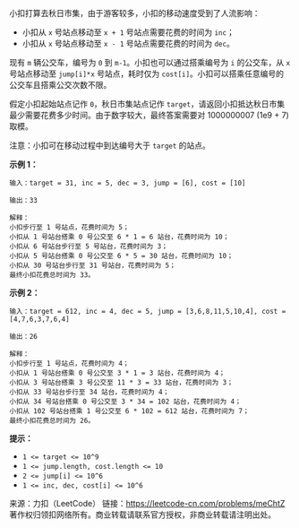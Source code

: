小扣打算去秋日市集，由于游客较多，小扣的移动速度受到了人流影响：

* 小扣从 ```x``` 号站点移动至 ```x + 1``` 号站点需要花费的时间为 ```inc```；
* 小扣从 ```x``` 号站点移动至 ```x - 1``` 号站点需要花费的时间为 ```dec```。

现有 ```m``` 辆公交车，编号为 ```0``` 到 ```m-1```。小扣也可以通过搭乘编号为 ```i``` 的公交车，从 ```x``` 号站点移动至 ```jump[i]*x``` 号站点，耗时仅为 ```cost[i]```。小扣可以搭乘任意编号的公交车且搭乘公交次数不限。

假定小扣起始站点记作 ```0```，秋日市集站点记作 ```target```，请返回小扣抵达秋日市集最少需要花费多少时间。由于数字较大，最终答案需要对 1000000007 (1e9 + 7) 取模。

注意：小扣可在移动过程中到达编号大于 ```target``` 的站点。

**示例 1：**
```
输入：target = 31, inc = 5, dec = 3, jump = [6], cost = [10]

输出：33

解释：
小扣步行至 1 号站点，花费时间为 5；
小扣从 1 号站台搭乘 0 号公交至 6 * 1 = 6 站台，花费时间为 10；
小扣从 6 号站台步行至 5 号站台，花费时间为 3；
小扣从 5 号站台搭乘 0 号公交至 6 * 5 = 30 站台，花费时间为 10；
小扣从 30 号站台步行至 31 号站台，花费时间为 5；
最终小扣花费总时间为 33。
```

**示例 2：**
```
输入：target = 612, inc = 4, dec = 5, jump = [3,6,8,11,5,10,4], cost = [4,7,6,3,7,6,4]

输出：26

解释：
小扣步行至 1 号站点，花费时间为 4；
小扣从 1 号站台搭乘 0 号公交至 3 * 1 = 3 站台，花费时间为 4；
小扣从 3 号站台搭乘 3 号公交至 11 * 3 = 33 站台，花费时间为 3；
小扣从 33 号站台步行至 34 站台，花费时间为 4；
小扣从 34 号站台搭乘 0 号公交至 3 * 34 = 102 站台，花费时间为 4；
小扣从 102 号站台搭乘 1 号公交至 6 * 102 = 612 站台，花费时间为 7；
最终小扣花费总时间为 26。
```

**提示：**

* ```1 <= target <= 10^9```
* ```1 <= jump.length, cost.length <= 10```
* ```2 <= jump[i] <= 10^6```
* ```1 <= inc, dec, cost[i] <= 10^6```

来源：力扣（LeetCode）
链接：https://leetcode-cn.com/problems/meChtZ
著作权归领扣网络所有。商业转载请联系官方授权，非商业转载请注明出处。
